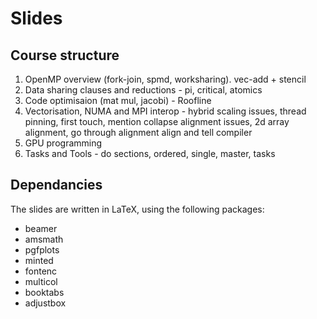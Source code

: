 # Slides

## Course structure
1. OpenMP overview (fork-join, spmd, worksharing). vec-add + stencil
2. Data sharing clauses and reductions - pi, critical, atomics
3. Code optimisaion (mat mul, jacobi) - Roofline
4. Vectorisation, NUMA and MPI interop - hybrid scaling issues, thread pinning, first touch, mention collapse alignment issues, 2d array alignment, go through alignment align and tell compiler
5. GPU programming
6. Tasks and Tools - do sections, ordered, single, master, tasks

## Dependancies
The slides are written in LaTeX, using the following packages:
- beamer
- amsmath
- pgfplots
- minted
- fontenc
- multicol
- booktabs
- adjustbox

